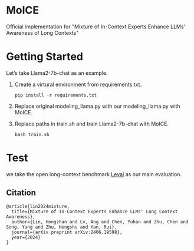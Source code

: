 # MoICE
Official implementation for "Mixture of In-Context Experts Enhance LLMs’ Awareness of Long Contexts"

# Getting Started
Let’s take Llama2-7b-chat as an example.
1. Create a virtural environment from requirements.txt.
   
   ```pip install -r requirements.txt```
3. Replace original modeling_llama.py with our modeling_llama.py with MoICE.
4. Replace paths in train.sh and train Llama2-7b-chat with MoICE.
   
   ```bash train.sh```


# Test
we take the open long-context benchmark [Leval](https://github.com/OpenLMLab/LEval) as our main evaluation.



## Citation
```
@article{lin2024mixture,
  title={Mixture of In-Context Experts Enhance LLMs' Long Context Awareness},
  author={Lin, Hongzhan and Lv, Ang and Chen, Yuhan and Zhu, Chen and Song, Yang and Zhu, Hengshu and Yan, Rui},
  journal={arXiv preprint arXiv:2406.19598},
  year={2024}
}
```
